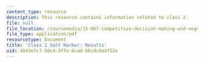 ```yaml
---
content_type: resource
description: This resource contains information related to class 2.
file: null
file_location: /coursemedia/15-067-competitive-decision-making-and-negotiation-spring-2011/4b43e7c750c43ffe6cadb6cdc0a4f52e_MIT15_067S11_Cl2_Sa_Ha_RE.pdf
file_type: application/pdf
resourcetype: Document
title: 'Class 2 Salt Harbor: Results'
uid: 4b43e7c7-50c4-3ffe-6cad-b6cdc0a4f52e
---
```

